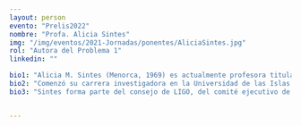 ```yaml
---
layout: person
evento: "Prelis2022"
nombre: "Profa. Alicia Sintes"
img: "/img/eventos/2021-Jornadas/ponentes/AliciaSintes.jpg"
rol: "Autora del Problema 1"
linkedin: ""

bio1: "Alicia M. Sintes (Menorca, 1969) es actualmente profesora titular en el área de Física Teórica en la Universidad de las Islas Baleares (UIB)."
bio2: "Comenzó su carrera investigadora en la Universidad de las Islas Baleares (UIB), donde se Licenció en 1992 y doctoró en 1996. Continuó como investigadora postdoctoral en el Instituto Max Planck de Física Gravitacional en Alemania. Su investigación se centra en el campo de la astronomía de ondas gravitacionales. En la actualidad es la investigadora principal del grupo de Física Gravitacional de la UIB y secretaria del Instituto de Aplicaciones Computacionales y Código Comunitario. También es miembro del Instituto de Estudios Espaciales de Cataluña y del Instituto Menorquín de Estudios."
bio3: "Sintes forma parte del consejo de LIGO, del comité ejecutivo de GEO, del consorcio LISA y del Telescopio Einstein. Sintes ha sido asesora de la Agencia Espacial Europea, miembro de la junta directiva de la Sociedad Española de Gravitación y Relatividad y editora de la revista Astroparticle Physics. Además, ha dirigido los grupos de análisis de ondas continuas LIGO-Virgo, de estimación de parámetros para LISA y de caracterización del detector GEO."


---
```


